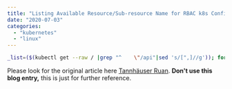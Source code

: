 ```yaml
---
title: "Listing Available Resource/Sub-resource Name for RBAC k8s Configuration"
date: "2020-07-03"
categories: 
  - "kubernetes"
  - "linux"
---
```


```bash
_list=($(kubectl get --raw / |grep "^    \"/api"|sed 's/[",]//g')); for _api in ${_list[@]}; do _aruyo=$(kubectl get --raw ${_api} | jq .resources); if [ "x${_aruyo}" != "xnull" ]; then echo; echo "===${_api}==="; kubectl get --raw ${_api} | jq -r ".resources[].name"; fi; done > resources.txt
```

Please look for the original article here [Tannhäuser Ruan](https://medium.com/@tannhauser.sphinx/bash-kubernetes-script-to-list-all-available-resources-subresources-c65a5c2c1173). **Don't use this blog entry,** this is just for further reference.
